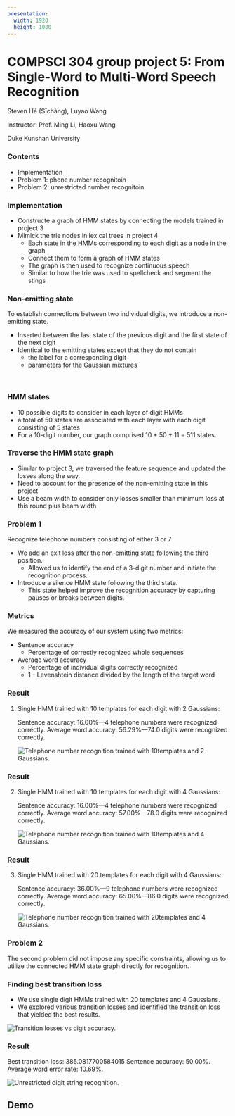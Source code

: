 ```yaml
---
presentation:
  width: 1920
  height: 1080
---
```


<!-- slide -->

# COMPSCI 304 group project 5: From Single-Word to Multi-Word Speech Recognition

Steven Hé (Sīchàng), Luyao Wang

Instructor: Prof. Ming Li, Haoxu Wang

Duke Kunshan University

<!-- slide -->

### Contents

- Implementation
- Problem 1: phone number recognitoin
- Problem 2: unrestricted number recognitoin

<!-- slide -->

### Implementation

- Constructe a graph of HMM states by connecting the models trained in project 3
- Mimick the trie nodes in lexical trees in project 4
  - Each state in the HMMs corresponding to each digit as a node in the
graph
  - Connect them to form a graph of HMM states
  - The graph is then used to recognize continuous speech
  - Similar to how the trie was used to spellcheck and segment the stings
<!-- slide -->

### Non-emitting state

To establish connections between two individual digits, we introduce a non-emitting state.

- Inserted between the last state of the previous digit and the
first state of the next digit
- Identical to the emitting states except that they do not contain
  - the label for a corresponding digit
  - parameters for the Gaussian mixtures

</br>

<!-- slide -->

### HMM states

- 10 possible digits to consider in each layer of digit HMMs
- a total of 50 states are associated with each layer with each digit consisting of 5 states
- For a 10-digit number, our graph comprised 10 * 50 + 11 = 511 states.

<!-- slide -->

### Traverse the HMM state graph

- Similar to project 3, we traversed the feature sequence and updated the losses along the way.
- Need to account for the presence of the non-emitting state in this project
- Use a beam width to consider only losses smaller than minimum loss at this
round plus beam width

<!-- slide -->

### Problem 1

Recognize telephone numbers consisting of either 3 or 7

- We add an exit loss after the non-emitting state following the third position.
  - Allowed us to identify the end of a 3-digit number and initiate the recognition process.
- Introduce a silence HMM state following the third state.
  - This state helped improve the recognition accuracy by capturing pauses or breaks
  between digits.

<!-- slide -->

### Metrics

We measured the accuracy of our system using two metrics:

- Sentence accuracy
  - Percentage of correctly recognized whole sequences
- Average word accuracy
  - Percentage of individual digits correctly recognized
  - 1 - Levenshtein distance divided by the length of the target word

<!-- slide -->

### Result

1. Single HMM trained with 10 templates for each digit with 2 Gaussians:

    Sentence accuracy: 16.00%—4 telephone numbers were recognized correctly.
    Average word accuracy: 56.29%—74.0 digits were recognized correctly.

    ![Telephone number recognition trained with 10templates and 2
    Gaussians.](./assets/project5/telephone_number_recognition_10templates_2gaussians.png)

<!-- slide -->

### Result

2. Single HMM trained with 10 templates for each digit with 4 Gaussians:

    Sentence accuracy: 16.00%—4 telephone numbers were recognized correctly.
    Average word accuracy: 57.00%—78.0 digits were recognized correctly.

    ![Telephone number recognition trained with 10templates and 4
    Gaussians.](./assets/project5/telephone_number_recognition_10templates_4gaussians.png)

<!-- slide -->

### Result

3. Single HMM trained with 20 templates for each digit with 4 Gaussians:

    Sentence accuracy: 36.00%—9 telephone numbers were recognized correctly.
    Average word accuracy: 65.00%—86.0 digits were recognized correctly.

    ![Telephone number recognition trained with 20templates and 4
    Gaussians.](./assets/project5/telephone_number_recognition_20templates_4gaussians.png)

<!-- slide -->

### Problem 2

The second problem did not impose any specific constraints,
allowing us to utilize the connected HMM state graph directly for recognition.

<!-- slide -->

### Finding best transition loss

- We use single digit HMMs trained with 20 templates and 4 Gaussians. 
- We explored various transition losses and identified the transition loss that yielded the best results.

![Transition losses vs digit
accuracy.](./assets/project5/transition_losses_vs_digit_accuracy.png)

<!-- slide -->

### Result 

Best transition loss: 385.0817700584015 Sentence accuracy: 50.00%.
Average word error rate: 10.69%.

![Unrestricted digit string
recognition.](./assets/project5/digit_string_recognition.png)

<!-- slide -->

## Demo
